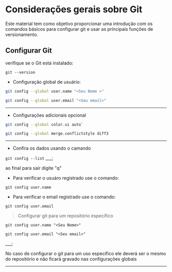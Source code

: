 # Considerações gerais sobre Git #

Este material tem como objetivo proporcionar uma introdução com os comandos básicos para configurar git e usar as príncipais funções de versionamento.

## Configurar Git ##

verifique se o Git está instalado:

`git --version`

- Configuração global de usuário:

```bash
git config --global user.name "<Seu Nome >"

git config --global user.email "<Seu email>"
```

---

- Configurações adicionais opcional

```bash
git config --global color.ui auto`

git config --global merge.conflictstyle diff3
```

---

- Confira os dados usando o camando

`git config --list`
___;

ao final para sair digite "q"

- Para verificar o usuáro registrado use o comando:

`git config user.name`

- Para verificar o email registrado use o comando:

`git config user.email`

> Configurar git para um repositório específico

`git config user.name "<Seu Nome>"`

`git config user.email "<Seu email>"`

___;

 No caso de configurar o git para um uso específico ele deverá ser o mesmo do repositório e não ficará gravado nas configurações globais

---
